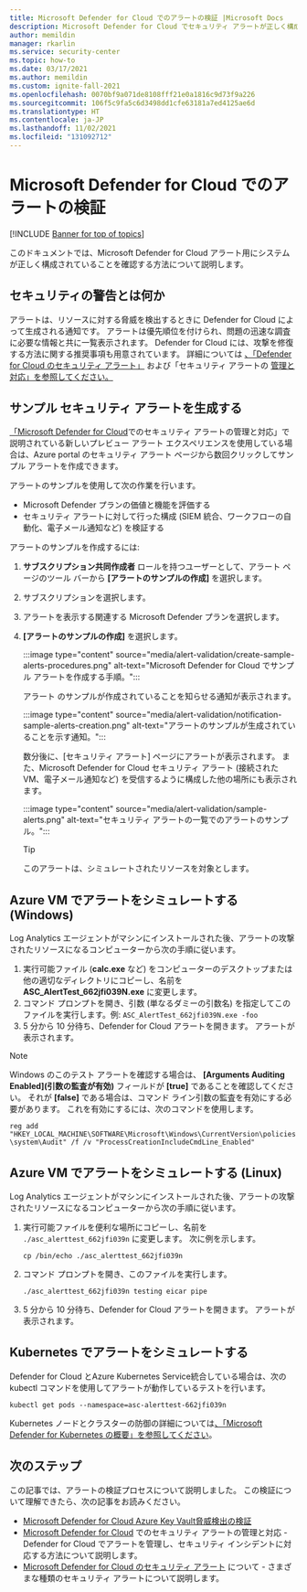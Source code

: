 ```yaml
---
title: Microsoft Defender for Cloud でのアラートの検証 |Microsoft Docs
description: Microsoft Defender for Cloud でセキュリティ アラートが正しく構成されていることを検証する方法について説明します
author: memildin
manager: rkarlin
ms.service: security-center
ms.topic: how-to
ms.date: 03/17/2021
ms.author: memildin
ms.custom: ignite-fall-2021
ms.openlocfilehash: 0070bf9a071de8108fff21e0a1816c9d73f9a226
ms.sourcegitcommit: 106f5c9fa5c6d3498dd1cfe63181a7ed4125ae6d
ms.translationtype: HT
ms.contentlocale: ja-JP
ms.lasthandoff: 11/02/2021
ms.locfileid: "131092712"
---
```

# <a name="alert-validation-in-microsoft-defender-for-cloud"></a>Microsoft Defender for Cloud でのアラートの検証

[!INCLUDE [Banner for top of topics](./includes/banner.md)]

このドキュメントでは、Microsoft Defender for Cloud アラート用にシステムが正しく構成されていることを確認する方法について説明します。

## <a name="what-are-security-alerts"></a>セキュリティの警告とは何か
アラートは、リソースに対する脅威を検出するときに Defender for Cloud によって生成される通知です。 アラートは優先順位を付けられ、問題の迅速な調査に必要な情報と共に一覧表示されます。 Defender for Cloud には、攻撃を修復する方法に関する推奨事項も用意されています。
詳細については [、「Defender for Cloud のセキュリティ アラート」](alerts-overview.md) および「セキュリティ アラートの [管理と対応」を参照してください。](managing-and-responding-alerts.md)


## <a name="generate-sample-security-alerts"></a>サンプル セキュリティ アラートを生成する

[「Microsoft Defender for Cloud](managing-and-responding-alerts.md)でのセキュリティ アラートの管理と対応」で説明されている新しいプレビュー アラート エクスペリエンスを使用している場合は、Azure portal のセキュリティ アラート ページから数回クリックしてサンプル アラートを作成できます。

アラートのサンプルを使用して次の作業を行います。

- Microsoft Defender プランの価値と機能を評価する
- セキュリティ アラートに対して行った構成 (SIEM 統合、ワークフローの自動化、電子メール通知など) を検証する

アラートのサンプルを作成するには:

1. **サブスクリプション共同作成者** ロールを持つユーザーとして、アラート ページのツール バーから **[アラートのサンプルの作成]** を選択します。
1. サブスクリプションを選択します。
1. アラートを表示する関連する Microsoft Defender プランを選択します。 
1. **[アラートのサンプルの作成]** を選択します。

    :::image type="content" source="media/alert-validation/create-sample-alerts-procedures.png" alt-text="Microsoft Defender for Cloud でサンプル アラートを作成する手順。":::
    
    アラート のサンプルが作成されていることを知らせる通知が表示されます。

    :::image type="content" source="media/alert-validation/notification-sample-alerts-creation.png" alt-text="アラートのサンプルが生成されていることを示す通知。":::

    数分後に、[セキュリティ アラート] ページにアラートが表示されます。 また、Microsoft Defender for Cloud セキュリティ アラート (接続された VM、電子メール通知など) を受信するように構成した他の場所にも表示されます。

    :::image type="content" source="media/alert-validation/sample-alerts.png" alt-text="セキュリティ アラートの一覧でのアラートのサンプル。":::

    > [!TIP]
    > このアラートは、シミュレートされたリソースを対象とします。

## <a name="simulate-alerts-on-your-azure-vms-windows"></a>Azure VM でアラートをシミュレートする (Windows) <a name="validate-windows"></a>

Log Analytics エージェントがマシンにインストールされた後、アラートの攻撃されたリソースになるコンピューターから次の手順に従います。

1. 実行可能ファイル (**calc.exe** など) をコンピューターのデスクトップまたは他の適切なディレクトリにコピーし、名前を **ASC_AlertTest_662jfi039N.exe** に変更します。
1. コマンド プロンプトを開き、引数 (単なるダミーの引数名) を指定してこのファイルを実行します。例: ```ASC_AlertTest_662jfi039N.exe -foo```
1. 5 分から 10 分待ち、Defender for Cloud アラートを開きます。 アラートが表示されます。

> [!NOTE]
> Windows のこのテスト アラートを確認する場合は、 **[Arguments Auditing Enabled]\(引数の監査が有効\)** フィールドが **[true]** であることを確認してください。 それが **[false]** である場合は、コマンド ライン引数の監査を有効にする必要があります。 これを有効にするには、次のコマンドを使用します。
>
>```reg add "HKEY_LOCAL_MACHINE\SOFTWARE\Microsoft\Windows\CurrentVersion\policies\system\Audit" /f /v "ProcessCreationIncludeCmdLine_Enabled"```

## <a name="simulate-alerts-on-your-azure-vms-linux"></a>Azure VM でアラートをシミュレートする (Linux) <a name="validate-linux"></a>

Log Analytics エージェントがマシンにインストールされた後、アラートの攻撃されたリソースになるコンピューターから次の手順に従います。

1. 実行可能ファイルを便利な場所にコピーし、名前を `./asc_alerttest_662jfi039n` に変更します。 次に例を示します。

    `cp /bin/echo ./asc_alerttest_662jfi039n`

1. コマンド プロンプトを開き、このファイルを実行します。

    `./asc_alerttest_662jfi039n testing eicar pipe`

1. 5 分から 10 分待ち、Defender for Cloud アラートを開きます。 アラートが表示されます。

## <a name="simulate-alerts-on-kubernetes"></a>Kubernetes でアラートをシミュレートする<a name="validate-kubernetes"></a>

Defender for Cloud とAzure Kubernetes Service統合している場合は、次の kubectl コマンドを使用してアラートが動作しているテストを行います。

`kubectl get pods --namespace=asc-alerttest-662jfi039n`

Kubernetes ノードとクラスターの防御の詳細については[、「Microsoft Defender for Kubernetes の概要」を参照してください](defender-for-kubernetes-introduction.md)。

## <a name="next-steps"></a>次のステップ
この記事では、アラートの検証プロセスについて説明しました。 この検証について理解できたら、次の記事をお読みください。

* [Microsoft Defender for Cloud Azure Key Vault脅威検出の検証](https://techcommunity.microsoft.com/t5/azure-security-center/validating-azure-key-vault-threat-detection-in-azure-security/ba-p/1220336)
* [Microsoft Defender for Cloud](managing-and-responding-alerts.md) でのセキュリティ アラートの管理と対応 - Defender for Cloud でアラートを管理し、セキュリティ インシデントに対応する方法について説明します。
* [Microsoft Defender for Cloud のセキュリティ アラート](./alerts-overview.md) について - さまざまな種類のセキュリティ アラートについて説明します。

